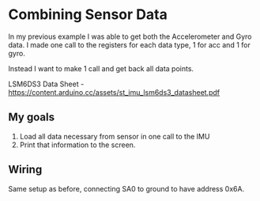 # Combining Sensor Data

In my previous example I was able to get both the Accelerometer and Gyro data. I made one call to the registers for each data type, 1 for acc and 1 for gyro.

Instead I want to make 1 call and get back all data points.



LSM6DS3 Data Sheet - https://content.arduino.cc/assets/st_imu_lsm6ds3_datasheet.pdf

## My goals

1. Load all data necessary from sensor in one call to the IMU
2. Print that information to the screen.


## Wiring

Same setup as before, connecting SA0 to ground to have address 0x6A.